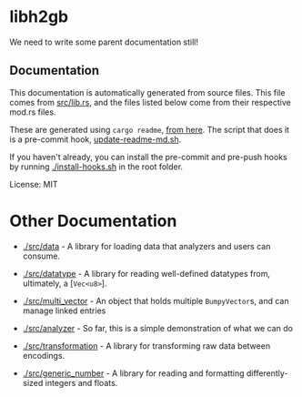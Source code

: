 # libh2gb

We need to write some parent documentation still!

## Documentation

This documentation is automatically generated from source files. This file
comes from [src/lib.rs](src/lib.rs), and the files listed below come from
their respective mod.rs files.

These are generated using `cargo readme`,
[from here](https://github.com/livioribeiro/cargo-readme). The script that
does it is a pre-commit hook, [update-readme-md.sh](hooks/pre-commit.d/update-readme-md.sh).

If you haven't already, you can install the pre-commit and pre-push hooks
by running [./install-hooks.sh](/install-hooks.sh) in the root folder.

License: MIT

# Other Documentation

* [./src/data](./src/data/README.md) - A library for loading data that analyzers and users can consume.

* [./src/datatype](./src/datatype/README.md) - A library for reading well-defined datatypes from, ultimately, a [`Vec<u8>`].

* [./src/multi_vector](./src/multi_vector/README.md) - An object that holds multiple `BumpyVector`s, and can manage linked entries

* [./src/analyzer](./src/analyzer/README.md) - So far, this is a simple demonstration of what we can do

* [./src/transformation](./src/transformation/README.md) - A library for transforming raw data between encodings.

* [./src/generic_number](./src/generic_number/README.md) - A library for reading and formatting differently-sized integers and floats.

